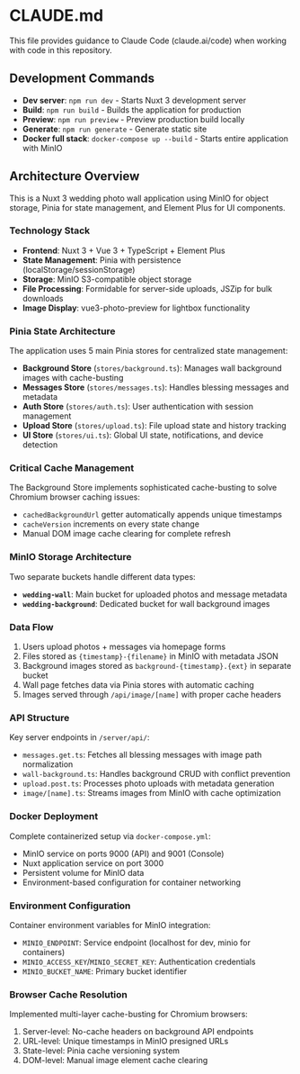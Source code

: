 # CLAUDE.md

This file provides guidance to Claude Code (claude.ai/code) when working with code in this repository.

## Development Commands

- **Dev server**: `npm run dev` - Starts Nuxt 3 development server
- **Build**: `npm run build` - Builds the application for production
- **Preview**: `npm run preview` - Preview production build locally
- **Generate**: `npm run generate` - Generate static site
- **Docker full stack**: `docker-compose up --build` - Starts entire application with MinIO

## Architecture Overview

This is a Nuxt 3 wedding photo wall application using MinIO for object storage, Pinia for state management, and Element Plus for UI components.

### Technology Stack

- **Frontend**: Nuxt 3 + Vue 3 + TypeScript + Element Plus
- **State Management**: Pinia with persistence (localStorage/sessionStorage)
- **Storage**: MinIO S3-compatible object storage
- **File Processing**: Formidable for server-side uploads, JSZip for bulk downloads
- **Image Display**: vue3-photo-preview for lightbox functionality

### Pinia State Architecture

The application uses 5 main Pinia stores for centralized state management:

- **Background Store** (`stores/background.ts`): Manages wall background images with cache-busting
- **Messages Store** (`stores/messages.ts`): Handles blessing messages and metadata
- **Auth Store** (`stores/auth.ts`): User authentication with session management
- **Upload Store** (`stores/upload.ts`): File upload state and history tracking
- **UI Store** (`stores/ui.ts`): Global UI state, notifications, and device detection

### Critical Cache Management

The Background Store implements sophisticated cache-busting to solve Chromium browser caching issues:
- `cachedBackgroundUrl` getter automatically appends unique timestamps
- `cacheVersion` increments on every state change
- Manual DOM image cache clearing for complete refresh

### MinIO Storage Architecture

Two separate buckets handle different data types:
- **`wedding-wall`**: Main bucket for uploaded photos and message metadata
- **`wedding-background`**: Dedicated bucket for wall background images

### Data Flow

1. Users upload photos + messages via homepage forms
2. Files stored as `{timestamp}-{filename}` in MinIO with metadata JSON
3. Background images stored as `background-{timestamp}.{ext}` in separate bucket
4. Wall page fetches data via Pinia stores with automatic caching
5. Images served through `/api/image/[name]` with proper cache headers

### API Structure

Key server endpoints in `/server/api/`:
- `messages.get.ts`: Fetches all blessing messages with image path normalization
- `wall-background.ts`: Handles background CRUD with conflict prevention
- `upload.post.ts`: Processes photo uploads with metadata generation
- `image/[name].ts`: Streams images from MinIO with cache optimization

### Docker Deployment

Complete containerized setup via `docker-compose.yml`:
- MinIO service on ports 9000 (API) and 9001 (Console)
- Nuxt application service on port 3000
- Persistent volume for MinIO data
- Environment-based configuration for container networking

### Environment Configuration

Container environment variables for MinIO integration:
- `MINIO_ENDPOINT`: Service endpoint (localhost for dev, minio for containers)
- `MINIO_ACCESS_KEY`/`MINIO_SECRET_KEY`: Authentication credentials
- `MINIO_BUCKET_NAME`: Primary bucket identifier

### Browser Cache Resolution

Implemented multi-layer cache-busting for Chromium browsers:
1. Server-level: No-cache headers on background API endpoints
2. URL-level: Unique timestamps in MinIO presigned URLs
3. State-level: Pinia cache versioning system
4. DOM-level: Manual image element cache clearing